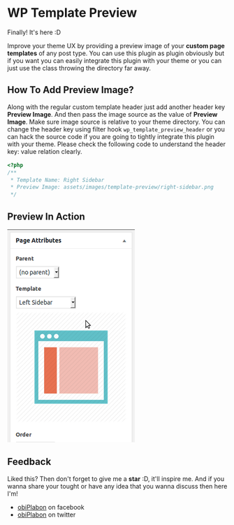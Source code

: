# WP Template Preview
Finally! It's here :D

Improve your theme UX by providing a preview image of your **custom page templates** of any post type. You can use this plugin as plugin obviously but if you want you can easily integrate this plugin with your theme or you can just use the class throwing the directory far away.

## How To Add Preview Image?
Along with the regular custom template header just add another header key **Preview Image**. And then pass the image source as the value of **Preview Image**. Make sure image source is relative to your theme directory. You can change the header key using filter hook `wp_template_preview_header` or you can hack the source code if you are going to tightly integrate this plugin with your theme. Please check the following code to understand the header key: value relation clearly.

```php
<?php
/**
 * Template Name: Right Sidebar
 * Preview Image: assets/images/template-preview/right-sidebar.png
 */
```

## Preview In Action
![WP Template Preview In Action](imgs/wp-template-preview-in-action.gif)

## Feedback
Liked this? Then don't forget to give me a **star** :D, it'll inspire me. And if you wanna share your tought or have any idea that you wanna discuss then here I'm!

- [obiPlabon](https://fb.me/obiPlabon) on facebook
- [obiPlabon](https://twitter.com/obiPlabon) on twitter
